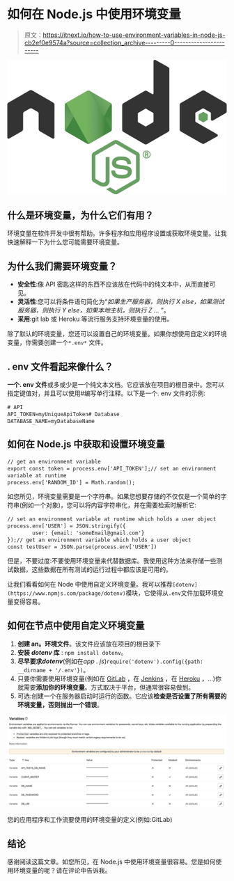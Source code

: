 # 如何在 Node.js 中使用环境变量

> 原文：<https://itnext.io/how-to-use-environment-variables-in-node-js-cb2ef0e9574a?source=collection_archive---------0----------------------->

![](img/2649506b389b7738201d2eca1ca54efb.png)

## 什么是环境变量，为什么它们有用？

环境变量在软件开发中很有帮助。许多程序和应用程序设置或获取环境变量。让我快速解释一下为什么您可能需要环境变量。

## 为什么我们需要环境变量？

*   **安全性**:像 API 密匙这样的东西不应该放在代码中的纯文本中，从而直接可见。
*   **灵活性**:您可以将条件语句简化为“*如果生产服务器，则执行 X else，如果测试服务器，则执行 Y else，如果本地主机，则执行 Z …* ”。
*   **采用**:git lab 或 Heroku 等流行服务支持环境变量的使用。

除了默认的环境变量，您还可以设置自己的环境变量。如果你想使用自定义的环境变量，你需要创建一个`*.env*` 文件。

## . env 文件看起来像什么？

**一个. env 文件**或多或少是一个纯文本文档。它应该放在项目的根目录中。您可以指定键值对，并且可以使用#编写单行注释。以下是一个. env 文件的示例:

```
# API
API_TOKEN=myUniqueApiToken# Database
DATABASE_NAME=myDatabaseName
```

## 如何在 Node.js 中获取和设置环境变量

```
// get an environment variable
export const token = process.env['API_TOKEN'];// set an environment variable at runtime
process.env['RANDOM_ID'] = Math.random();
```

如您所见，环境变量需要是一个字符串。如果您想要存储的不仅仅是一个简单的字符串(例如一个对象)，您可以将内容字符串化，并在需要检索时解析它:

```
// set an environment variable at runtime which holds a user object
process.env['USER'] = JSON.stringify({
		user: {email: 'someEmail@gmail.com'}
});// get an environment variable which holds a user object
const testUser = JSON.parse(process.env['USER'])
```

但是，不要过度:不要使用环境变量来代替数据库。我使用这种方法来存储一些测试数据，这些数据在所有测试的运行过程中都应该是可用的。

让我们看看如何在 Node 中使用自定义环境变量。我可以推荐`[dotenv](https://www.npmjs.com/package/dotenv)`模块，它使得从`.env`文件加载环境变量变得容易。

## 如何在节点中使用自定义环境变量

1.  **创建 an。环境文件**。该文件应该放在项目的根目录下
2.  **安装 *dotenv* 库** : `npm install dotenv`。
3.  **尽早要求*dotenv***(例如在*app . js*)`require('dotenv').config({path: __dirname + '/.env'})`。
4.  只要你需要使用环境变量(例如在 [GitLab](https://docs.gitlab.com/ee/ci/variables/) ，在 [Jenkins](https://wiki.jenkins.io/display/JENKINS/Building+a+software+project#Buildingasoftwareproject-belowJenkinsSetEnvironmentVariables) ，在 [Heroku](https://devcenter.heroku.com/articles/config-vars) ，…)你就需要**添加你的环境变量**。方式取决于平台，但通常很容易做到。
5.  可选:创建一个在服务器启动时运行的函数。它应该**检查是否设置了所有需要的环境变量，否则抛出一个错误**。

![](img/0287cdb84bb852ee9222813d7a0ffcef.png)

您的应用程序和工作流要使用的环境变量的定义(例如:GitLab)

## 结论

感谢阅读这篇文章。如您所见，在 Node.js 中使用环境变量很容易。您是如何使用环境变量的呢？请在评论中告诉我。
